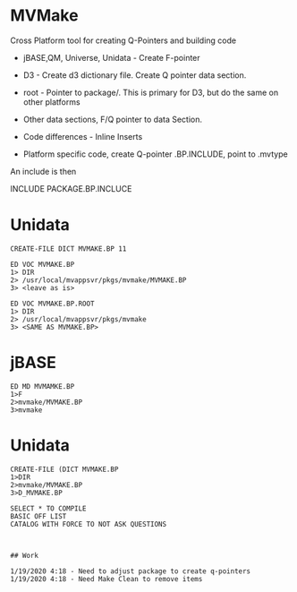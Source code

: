 # MVMake

Cross Platform tool for creating Q-Pointers and building code

* jBASE,QM, Universe, Unidata - Create F-pointer
* D3 - Create d3 dictionary file.  Create Q pointer data section.

* root - Pointer to package/. This is primary for D3, but do the same on other platforms
* Other data sections, F/Q pointer to data Section.

* Code differences - Inline Inserts

* Platform specific code, create Q-pointer <package>.BP.INCLUDE, point to <package>.mvtype

An include is then

INCLUDE PACKAGE.BP.INCLUCE <include>

# Unidata

```
CREATE-FILE DICT MVMAKE.BP 11

ED VOC MVMAKE.BP
1> DIR
2> /usr/local/mvappsvr/pkgs/mvmake/MVMAKE.BP
3> <leave as is>

ED VOC MVMAKE.BP.ROOT
1> DIR
2> /usr/local/mvappsvr/pkgs/mvmake
3> <SAME AS MVMAKE.BP>
```

# jBASE
```
ED MD MVMAMKE.BP
1>F
2>mvmake/MVMAKE.BP
3>mvmake
```

# Unidata
```
CREATE-FILE (DICT MVMAKE.BP
1>DIR
2>mvmake/MVMAKE.BP
3>D_MVMAKE.BP

SELECT * TO COMPILE
BASIC OFF LIST
CATALOG WITH FORCE TO NOT ASK QUESTIONS



## Work

1/19/2020 4:18 - Need to adjust package to create q-pointers
1/19/2020 4:18 - Need Make Clean to remove items





